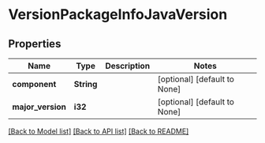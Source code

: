 # VersionPackageInfoJavaVersion

## Properties
Name | Type | Description | Notes
------------ | ------------- | ------------- | -------------
**component** | **String** |  | [optional] [default to None]
**major_version** | **i32** |  | [optional] [default to None]

[[Back to Model list]](../README.md#documentation-for-models) [[Back to API list]](../README.md#documentation-for-api-endpoints) [[Back to README]](../README.md)


